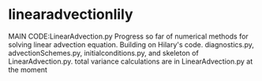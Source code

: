 # linearadvectionlily
MAIN CODE:LinearAdvection.py
Progress so far of numerical methods for solving linear advection equation. Building on Hilary's code.
diagnostics.py, advectionSchemes.py, initialconditions.py, and skeleton of LinearAdvection.py. 
total variance calculations are in LinearAdvection.py at the moment
